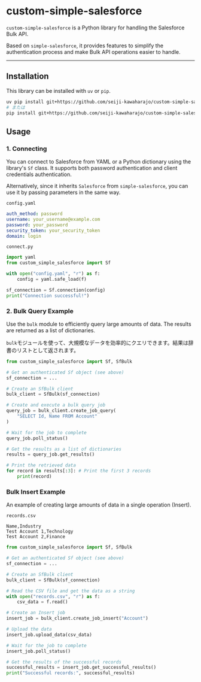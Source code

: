 # custom-simple-salesforce

`custom-simple-salesforce` is a Python library for handling the Salesforce Bulk API.

Based on `simple-salesforce`, it provides features to simplify the authentication process and make Bulk API operations easier to handle.

---

## Installation

This library can be installed with `uv` or `pip`.

```bash
uv pip install git+https://github.com/seiji-kawaharajo/custom-simple-salesforce.git
# または
pip install git+https://github.com/seiji-kawaharajo/custom-simple-salesforce.git
```

## Usage

### 1. Connecting

You can connect to Salesforce from YAML or a Python dictionary using the library's `Sf` class. It supports both password authentication and client credentials authentication.

Alternatively, since it inherits `Salesforce` from `simple-salesforce`, you can use it by passing parameters in the same way.

`config.yaml`
```yml
auth_method: password
username: your_username@example.com
password: your_password
security_token: your_security_token
domain: login
```

`connect.py`
```py
import yaml
from custom_simple_salesforce import Sf

with open("config.yaml", "r") as f:
    config = yaml.safe_load(f)

sf_connection = Sf.connection(config)
print("Connection successful!")
```

### 2. Bulk Query Example

Use the `bulk` module to efficiently query large amounts of data. The results are returned as a list of dictionaries.

`bulk`モジュールを使って、大規模なデータを効率的にクエリできます。結果は辞書のリストとして返されます。

```py
from custom_simple_salesforce import Sf, SfBulk

# Get an authenticated Sf object (see above)
sf_connection = ...

# Create an SfBulk client
bulk_client = SfBulk(sf_connection)

# Create and execute a bulk query job
query_job = bulk_client.create_job_query(
    "SELECT Id, Name FROM Account"
)

# Wait for the job to complete
query_job.poll_status()

# Get the results as a list of dictionaries
results = query_job.get_results()

# Print the retrieved data
for record in results[:3]: # Print the first 3 records
    print(record)
```

### Bulk Insert Example

An example of creating large amounts of data in a single operation (Insert).

`records.csv`

```
Name,Industry
Test Account 1,Technology
Test Account 2,Finance
```

```py
from custom_simple_salesforce import Sf, SfBulk

# Get an authenticated Sf object (see above)
sf_connection = ...

# Create an SfBulk client
bulk_client = SfBulk(sf_connection)

# Read the CSV file and get the data as a string
with open("records.csv", "r") as f:
    csv_data = f.read()

# Create an Insert job
insert_job = bulk_client.create_job_insert("Account")

# Upload the data
insert_job.upload_data(csv_data)

# Wait for the job to complete
insert_job.poll_status()

# Get the results of the successful records
successful_results = insert_job.get_successful_results()
print("Successful records:", successful_results)
```
